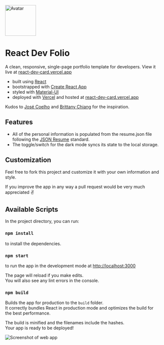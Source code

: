 <img alt="Avatar" src="https://semantic-ui.com/images/avatar2/large/mark.png" width="100" />

# React Dev Folio

A clean, responsive, single-page portfolio template for developers. View it live at [react-dev-card.vercel.app](https://react-dev-card.vercel.app)

-   built using [React](https://reactjs.org/)
-   bootstrapped with [Create React App](https://github.com/facebook/create-react-app)
-   styled with [Material-UI](https://material-ui.com/)
-   deployed with [Vercel](https://vercel.com) and hosted at [react-dev-card.vercel.app](https://react-dev-card.vercel.app)

Kudos to [José Coelho](https://github.com/jcoelho93/personal-website) and [Brittany Chiang](https://github.com/bchiang7/bchiang7.github.io) for the inspiration.

## Features

-   All of the personal information is populated from the resume.json file following the [JSON Resume](https://jsonresume.org/) standard.
-   The toggle/switch for the dark mode syncs its state to the local storage.

## Customization

Feel free to fork this project and customize it with your own information and style.

If you improve the app in any way a pull request would be very much appreciated ✌️

## Available Scripts

In the project directory, you can run:

### `npm install`

to install the dependencies.

### `npm start`

to run the app in the development mode at [http://localhost:3000](http://localhost:3000)<br />

The page will reload if you make edits.<br />
You will also see any lint errors in the console.

### `npm build`

Builds the app for production to the `build` folder.<br />
It correctly bundles React in production mode and optimizes the build for the best performance.

The build is minified and the filenames include the hashes.<br />
Your app is ready to be deployed!

![Screenshot of web app](https://api.apiflash.com/v1/urltoimage?access_key=735a6940920248499214aa2dbd812a6a&format=png&url=https%3A%2F%2Freact-dev-card.vercel.app%2F)

